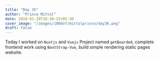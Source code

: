 ```yaml
---
title: "Day 35"
author: "Prince Mittal"
date: 2019-01-28T20:30:23+05:30
cover_image: "/images/100dof/mittalprince/day36.png"
draft: false
---
```


Today I worked on `Nuxtjs` and `Vuejs` Project named `getBoarded`, complete frontend work using `BootStrap-Vue`, build simple rendering static pages website.